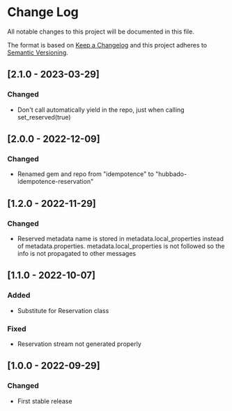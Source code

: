 # Change Log
All notable changes to this project will be documented in this file.

The format is based on [Keep a Changelog](http://keepachangelog.com/)
and this project adheres to [Semantic Versioning](http://semver.org/).

## [2.1.0 - 2023-03-29]
### Changed
- Don't call automatically yield in the repo, just when calling
  set_reserved(true)


## [2.0.0 - 2022-12-09]
### Changed
- Renamed gem and repo from "idempotence" to "hubbado-idempotence-reservation"


## [1.2.0 - 2022-11-29]
### Changed
- Reserved metadata name is stored in metadata.local_properties
  instead of metadata.properties.
  metadata.local_properties is not followed so the info is not propagated to other messages


## [1.1.0 - 2022-10-07]
### Added
- Substitute for Reservation class

### Fixed
- Reservation stream not generated properly

## [1.0.0 - 2022-09-29]
### Changed
- First stable release
